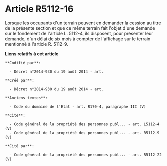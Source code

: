 # Article R5112-16

Lorsque les occupants d'un terrain peuvent en demander la cession au titre de la présente section et que ce même terrain fait
l'objet d'une demande sur le fondement de l'article L. 5112-4, ils disposent, pour présenter leur demande, d'un délai de six
mois à compter de l'affichage sur le terrain mentionné à l'article R. 5112-9.

**Liens relatifs à cet article**

	**Codifié par**:

	  - Décret n°2014-930 du 19 août 2014 - art.

	**Créé par**:

	  - Décret n°2014-930 du 19 août 2014 - art.

	**Anciens textes**:

	  - Code du domaine de l'Etat - art. R170-4, paragraphe III (V)

	**Cite**:

	  - Code général de la propriété des personnes publ... - art. L5112-4 (V)
	  - Code général de la propriété des personnes publ... - art. R5112-9 (V)

	**Cité par**:

	  - Code général de la propriété des personnes publ... - art. R5112-22 (V)
